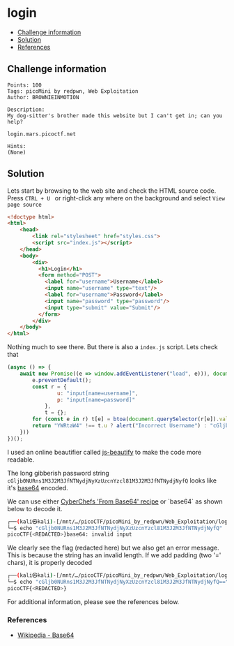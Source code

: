 # login

- [Challenge information](#challenge-information)
- [Solution](#solution)
- [References](#references)

## Challenge information
```
Points: 100
Tags: picoMini by redpwn, Web Exploitation
Author: BROWNIEINMOTION

Description:
My dog-sitter's brother made this website but I can't get in; can you help?

login.mars.picoctf.net

Hints:
(None)
```

## Solution

Lets start by browsing to the web site and check the HTML source code.  
Press `CTRL + U ` or right-click any where on the background and select `View page source`

```html
<!doctype html>
<html>
    <head>
        <link rel="stylesheet" href="styles.css">
        <script src="index.js"></script>
    </head>
    <body>
        <div>
          <h1>Login</h1>
          <form method="POST">
            <label for="username">Username</label>
            <input name="username" type="text"/>
            <label for="username">Password</label>
            <input name="password" type="password"/>
            <input type="submit" value="Submit"/>
          </form>
        </div>
    </body>
</html>
```

Nothing much to see there. But there is also a `index.js` script. Lets check that
```javascript
(async () => {
    await new Promise((e => window.addEventListener("load", e))), document.querySelector("form").addEventListener("submit", (e => {
        e.preventDefault();
        const r = {
                u: "input[name=username]",
                p: "input[name=password]"
            },
            t = {};
        for (const e in r) t[e] = btoa(document.querySelector(r[e]).value).replace(/=/g, "");
        return "YWRtaW4" !== t.u ? alert("Incorrect Username") : "cGljb0NURns1M3J2M3JfNTNydjNyXzUzcnYzcl81M3J2M3JfNTNydjNyfQ" !== t.p ? alert("Incorrect Password") : void alert(`Correct Password! Your flag is ${atob(t.p)}.`)
    }))
})();
```

I used an online beautifier called [js-beautify](https://beautifier.io/) to make the code more readable.

The long gibberish password string `cGljb0NURns1M3J2M3JfNTNydjNyXzUzcnYzcl81M3J2M3JfNTNydjNyfQ` looks like it's [base64](https://en.wikipedia.org/wiki/Base64) encoded.

We can use either [CyberChefs 'From Base64' recipe](https://gchq.github.io/CyberChef/#recipe=From_Base64('A-Za-z0-9-_',true,false)) or `base64` as shown below to decode it.
```bash
┌──(kali㉿kali)-[/mnt/…/picoCTF/picoMini_by_redpwn/Web_Exploitation/login]
└─$ echo "cGljb0NURns1M3J2M3JfNTNydjNyXzUzcnYzcl81M3J2M3JfNTNydjNyfQ" | base64 -d  
picoCTF{<REDACTED>}base64: invalid input
```

We clearly see the flag (redacted here) but we also get an error message.  
This is because the string has an invalid length. If we add padding (two '=' chars), it is properly decoded
```bash
┌──(kali㉿kali)-[/mnt/…/picoCTF/picoMini_by_redpwn/Web_Exploitation/login]
└─$ echo "cGljb0NURns1M3J2M3JfNTNydjNyXzUzcnYzcl81M3J2M3JfNTNydjNyfQ==" | base64 -d
picoCTF{<REDACTED>} 
```

For additional information, please see the references below.

### References

- [Wikipedia - Base64](https://en.wikipedia.org/wiki/Base64)

